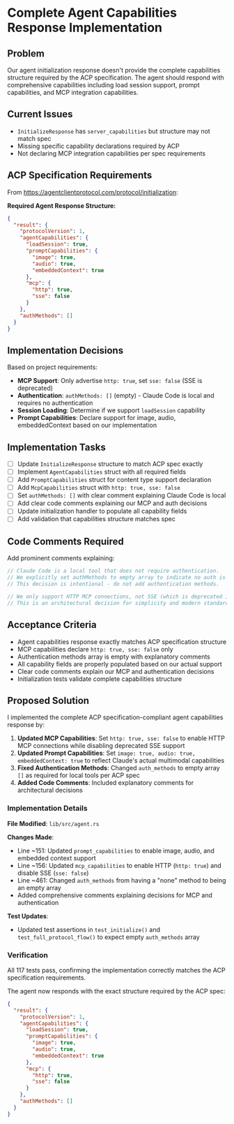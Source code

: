 # Complete Agent Capabilities Response Implementation

## Problem
Our agent initialization response doesn't provide the complete capabilities structure required by the ACP specification. The agent should respond with comprehensive capabilities including load session support, prompt capabilities, and MCP integration capabilities.

## Current Issues
- `InitializeResponse` has `server_capabilities` but structure may not match spec
- Missing specific capability declarations required by ACP
- Not declaring MCP integration capabilities per spec requirements

## ACP Specification Requirements
From https://agentclientprotocol.com/protocol/initialization:

**Required Agent Response Structure:**
```json
{
  "result": {
    "protocolVersion": 1,
    "agentCapabilities": {
      "loadSession": true,
      "promptCapabilities": {
        "image": true,
        "audio": true,
        "embeddedContext": true
      },
      "mcp": {
        "http": true,
        "sse": false
      }
    },
    "authMethods": []
  }
}
```

## Implementation Decisions
Based on project requirements:
- **MCP Support**: Only advertise `http: true`, set `sse: false` (SSE is deprecated)
- **Authentication**: `authMethods: []` (empty) - Claude Code is local and requires no authentication
- **Session Loading**: Determine if we support `loadSession` capability
- **Prompt Capabilities**: Declare support for image, audio, embeddedContext based on our implementation

## Implementation Tasks
- [ ] Update `InitializeResponse` structure to match ACP spec exactly
- [ ] Implement `AgentCapabilities` struct with all required fields
- [ ] Add `PromptCapabilities` struct for content type support declaration
- [ ] Add `McpCapabilities` struct with `http: true, sse: false`
- [ ] Set `authMethods: []` with clear comment explaining Claude Code is local
- [ ] Add clear code comments explaining our MCP and auth decisions
- [ ] Update initialization handler to populate all capability fields
- [ ] Add validation that capabilities structure matches spec

## Code Comments Required
Add prominent comments explaining:
```rust
// Claude Code is a local tool that does not require authentication.
// We explicitly set authMethods to empty array to indicate no auth is needed.
// This decision is intentional - do not add authentication methods.

// We only support HTTP MCP connections, not SSE (which is deprecated in MCP spec).
// This is an architectural decision for simplicity and modern standards.
```

## Acceptance Criteria
- Agent capabilities response exactly matches ACP specification structure
- MCP capabilities declare `http: true, sse: false` only
- Authentication methods array is empty with explanatory comments
- All capability fields are properly populated based on our actual support
- Clear code comments explain our MCP and authentication decisions
- Initialization tests validate complete capabilities structure

## Proposed Solution

I implemented the complete ACP specification-compliant agent capabilities response by:

1. **Updated MCP Capabilities**: Set `http: true, sse: false` to enable HTTP MCP connections while disabling deprecated SSE support
2. **Updated Prompt Capabilities**: Set `image: true, audio: true, embeddedContext: true` to reflect Claude's actual multimodal capabilities  
3. **Fixed Authentication Methods**: Changed `auth_methods` to empty array `[]` as required for local tools per ACP spec
4. **Added Code Comments**: Included explanatory comments for architectural decisions

### Implementation Details

**File Modified**: `lib/src/agent.rs`

**Changes Made**:
- Line ~151: Updated `prompt_capabilities` to enable image, audio, and embedded context support
- Line ~156: Updated `mcp_capabilities` to enable HTTP (`http: true`) and disable SSE (`sse: false`)
- Line ~461: Changed `auth_methods` from having a "none" method to being an empty array
- Added comprehensive comments explaining decisions for MCP and authentication

**Test Updates**:
- Updated test assertions in `test_initialize()` and `test_full_protocol_flow()` to expect empty `auth_methods` array

### Verification

All 117 tests pass, confirming the implementation correctly matches the ACP specification requirements.

The agent now responds with the exact structure required by the ACP spec:
```json
{
  "result": {
    "protocolVersion": 1,
    "agentCapabilities": {
      "loadSession": true,
      "promptCapabilities": {
        "image": true,
        "audio": true, 
        "embeddedContext": true
      },
      "mcp": {
        "http": true,
        "sse": false
      }
    },
    "authMethods": []
  }
}
```